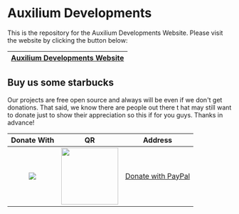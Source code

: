 # Auxilium Developments

This is the repository for the Auxilium Developments Website. Please visit the website by clicking the button below:

[Auxilium Developments Website](http://http://auxiliumdev.com// "Auxilium Developments Website")|
:--|

## Buy us some starbucks

Our projects are free open source and always will be even if we don't get donations. That said, we know there are people out there t hat may still want to donate just to show their appreciation so this if for you guys. Thanks in advance!

|Donate With|QR|Address|
|:---:|:---:|:---:|
<a href="https://paypal.me/m4csdevelopment"><img src="https://favna.s-ul.eu/scrns/hqtB097v.png"></a>|<img src="https://i.imgur.com/CnXaDwz.png" width="128">|[Donate with PayPal](http://paypal.me/M4csDevelopment)|